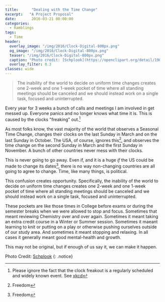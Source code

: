 ```yaml
---
title:      "Dealing with the Time Change"
excerpt:   "A Project Proposal"
date:       2016-03-21 08:00:00
categories:
  - Ramblings
tags:
  - Time
header:
  overlay_image: "/img/2016/Clock-Digital-800px.png"
  og_image: "/img/2016/Clock-Digital-800px.png"
  teaser: "/img/2016/Clock-Digital-800px.png"
  caption: "Photo credit: [Schplook](https://openclipart.org/detail/190975/digital-clock)"
  overlay_filter: 0.3
classes: wide
---
```


> The inability of the world to decide on uniform time changes
creates one 2-week and one 1-week pocket of time where all standing
meetings should be canceled and we should instead work on a single task,
focused and uninterrupted.

Every year for 3 weeks a bunch of calls and meetings I am involved in
get messed up.  Everyone panics and no longer knows what time it is.
This is caused by the clocks "freaking" out.[^0]

As most folks know, the vast majority of the world that observes a
Seasonal Time Change, changes their clocks on the last Sunday in March
and on the last Sunday in October.  The USA, of course, ignores this[^1],
and observes the time change on the second Sunday in March and the
first Sunday in November.  A bunch of other countries never mess with
their clocks.

This is never going to go away.  Even if, and it is a huge *if* the US
could be made to change its dates[^1], there is no way non-changing
countries are all going to agree to change. Time, like many things,
is political.

This confusion creates opportunity.  Specifically, the inability of
the world to decide on uniform time changes creates one 2-week and one
1-week pocket of time where all standing meetings should be canceled
and we should instead work on a single task, focused and uninterrupted.

These pockets are like those times in College before exams or during the
semester breaks when we were allowed to stop and focus.  Sometimes that
meant reviewing Chemistry over and over again.  Sometimes it meant taking
an extra credit course in a Winter or Summer session.  Sometimes it maeant
learning to knit or putting on a play or otherwise pushing ourselves
outside of our study area.  And sometimes it meant stopping and relaxing.
In all cases it generally meant good mental-health and growth.

This may not be original, but if enough of us say it, we can make
it happen.

Photo Credit: [Schplook](https://openclipart.org/detail/190975/digital-clock)
{: .notice}

[^0]: Please ignore the fact that the clock freakout is a regularly scheduled and widely known event. See [xkcd](http://xkcd.com/1391/)

[^1]: Freedom
